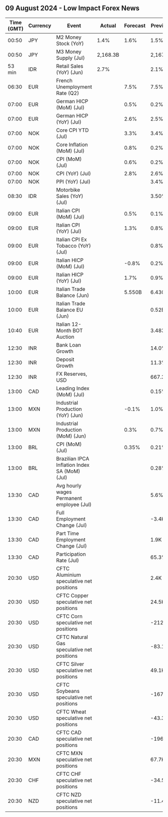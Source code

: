 ## 09 August 2024 - Low Impact Forex News

| Time (GMT) | Currency | Event | Actual | Forecast | Previous |
|------|----------|-------|--------|----------|----------|
| 00:50 | JPY | M2 Money Stock (YoY) | 1.4% | 1.6% | 1.5% |
| 00:50 | JPY | M3 Money Supply (Jul) | 2,168.3B |  | 2,167.7B |
| 53 min | IDR | Retail Sales (YoY) (Jun) | 2.7% |  | 2.1% |
| 06:30 | EUR | French Unemployment Rate (Q2) |  | 7.5% | 7.5% |
| 07:00 | EUR | German HICP (MoM) (Jul) |  | 0.5% | 0.2% |
| 07:00 | EUR | German HICP (YoY) (Jul) |  | 2.6% | 2.5% |
| 07:00 | NOK | Core CPI YTD (Jul) |  | 3.3% | 3.4% |
| 07:00 | NOK | Core Inflation (MoM) (Jul) |  | 0.8% | 0.2% |
| 07:00 | NOK | CPI (MoM) (Jul) |  | 0.6% | 0.2% |
| 07:00 | NOK | CPI (YoY) (Jul) |  | 2.8% | 2.6% |
| 07:00 | NOK | PPI (YoY) (Jul) |  |  | 3.4% |
| 08:30 | IDR | Motorbike Sales (YoY) (Jul) |  |  | 3.50% |
| 09:00 | EUR | Italian CPI (MoM) (Jul) |  | 0.5% | 0.1% |
| 09:00 | EUR | Italian CPI (YoY) (Jul) |  | 1.3% | 0.8% |
| 09:00 | EUR | Italian CPI Ex Tobacco (YoY) (Jul) |  |  | 0.8% |
| 09:00 | EUR | Italian HICP (MoM) (Jul) |  | -0.8% | 0.2% |
| 09:00 | EUR | Italian HICP (YoY) (Jul) |  | 1.7% | 0.9% |
| 10:00 | EUR | Italian Trade Balance (Jun) |  | 5.550B | 6.430B |
| 10:00 | EUR | Italian Trade Balance EU (Jun) |  |  | 0.52B |
| 10:40 | EUR | Italian 12-Month BOT Auction |  |  | 3.483% |
| 12:30 | INR | Bank Loan Growth |  |  | 14.0% |
| 12:30 | INR | Deposit Growth |  |  | 11.3% |
| 12:30 | INR | FX Reserves, USD |  |  | 667.39B |
| 13:00 | CAD | Leading Index (MoM) (Jul) |  |  | 0.15% |
| 13:00 | MXN | Industrial Production (YoY) (Jun) |  | -0.1% | 1.0% |
| 13:00 | MXN | Industrial Production (MoM) (Jun) |  | 0.3% | 0.7% |
| 13:00 | BRL | CPI (MoM) (Jul) |  | 0.35% | 0.21% |
| 13:00 | BRL | Brazilian IPCA Inflation Index SA (MoM) (Jul) |  |  | 0.28% |
| 13:30 | CAD | Avg hourly wages Permanent employee (Jul) |  |  | 5.6% |
| 13:30 | CAD | Full Employment Change (Jul) |  |  | -3.4K |
| 13:30 | CAD | Part Time Employment Change (Jul) |  |  | 1.9K |
| 13:30 | CAD | Participation Rate (Jul) |  |  | 65.3% |
| 20:30 | USD | CFTC Aluminium speculative net positions |  |  | 2.4K |
| 20:30 | USD | CFTC Copper speculative net positions |  |  | 24.5K |
| 20:30 | USD | CFTC Corn speculative net positions |  |  | -212.4K |
| 20:30 | USD | CFTC Natural Gas speculative net positions |  |  | -83.1K |
| 20:30 | USD | CFTC Silver speculative net positions |  |  | 49.1K |
| 20:30 | USD | CFTC Soybeans speculative net positions |  |  | -167.9K |
| 20:30 | USD | CFTC Wheat speculative net positions |  |  | -43.3K |
| 20:30 | CAD | CFTC CAD speculative net positions |  |  | -196.3K |
| 20:30 | MXN | CFTC MXN speculative net positions |  |  | 67.7K |
| 20:30 | CHF | CFTC CHF speculative net positions |  |  | -34.5K |
| 20:30 | NZD | CFTC NZD speculative net positions |  |  | -11.4K |
